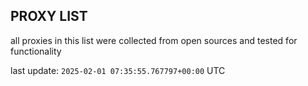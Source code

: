 ## PROXY LIST

all proxies in this list were collected from open sources and tested for functionality

last update: `2025-02-01 07:35:55.767797+00:00` UTC